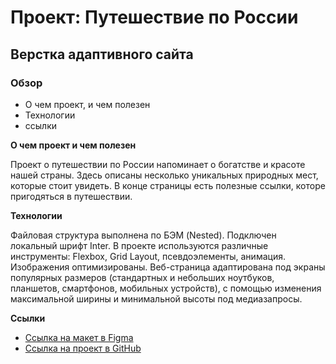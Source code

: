 # Проект: Путешествие по России
## **Верстка адаптивного сайта**

### Обзор
* О чем проект, и чем полезен
* Технологии
* ссылки

**О чем проект и чем полезен**

Проект о путешествии по России напоминает о богатстве и красоте нашей страны. Здесь описаны несколько уникальных природных мест, которые стоит увидеть. В конце страницы есть полезные ссылки, которе пригодяться в путешествии.

**Технологии**

Файловая структура выполнена по БЭМ (Nested).
Подключен локальный шрифт Inter.
В проекте используются различные инструменты: Flexbox, Grid Layout, псевдоэлементы, анимация. Изображения оптимизированы.
Веб-страница адаптирована под экраны популярных размеров (стандартных и небольших ноутбуков, планшетов, смартфонов, мобильных устройств), с помощью изменения максимальной ширины и минимальной высоты под медиазапросы.


**Ссылки**
* [Ссылка на макет в Figma](https://www.figma.com/file/5S2WSbEFL6awjVWJ0NWL8Q/Sprint-3_-Russia-_-desktop-mobile?node-id=28503%3A0)
* [Ссылка на проект в GitHub](https://maria-pashechko.github.io/russian-travel/)